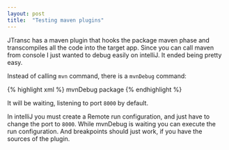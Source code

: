 ```yaml
---
layout: post
title:  "Testing maven plugins"
---
```


JTransc has a maven plugin that hooks the package maven phase and transcompiles
all the code into the target app. Since you can call maven from console I just
wanted to debug easily on intelliJ. It ended being pretty easy.

Instead of calling `mvn` command, there is a `mvnDebug` command:

{% highlight xml %}
mvnDebug package
{% endhighlight %}

It will be waiting, listening to port `8000` by default.

In intelliJ you must create a Remote run configuration, and just have to change the port to `8000`.
While mvnDebug is waiting you can execute the run configuration.
And breakpoints should just work, if you have the sources of the plugin.
